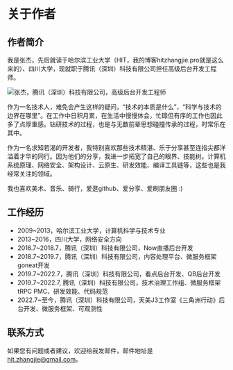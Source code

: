 # 关于作者

## 作者简介

我是张杰，先后就读于哈尔滨工业大学（HIT，我的博客hitzhangjie.pro就是这么来的）、四川大学，现就职于腾讯（深圳）科技有限公司担任高级后台开发工程师。

![张杰，腾讯（深圳）科技有限公司，高级后台开发工程师](.gitbook/assets/author.png)

作为一名技术人，难免会产生这样的疑问，“技术的本质是什么”，“科学与技术的边界在哪里”。在工作中日积月累，在生活中慢慢体会，忙碌但有序的工作也因此多了点厚重感。钻研技术的过程，也是与无数前辈思想碰撞传承的过程，时常乐在其中。

作为一名求知若渴的开发者，我特别喜欢那些技术精湛、乐于分享甚至连指尖都洋溢着才华的同行。因为他们的分享，我进一步拓宽了自己的眼界、技能树。计算机系统原理、网络安全、架构设计、云原生、研发效能、编译工具链等，这些也是我经常关注的领域。

我也喜欢美术、音乐、骑行，爱逛github、爱分享、爱刷朋友圈 :)

## 工作经历

- 2009~2013，哈尔滨工业大学，计算机科学与技术专业
- 2013~2016，四川大学，网络安全方向
- 2016.7~2018.7，腾讯（深圳）科技有限公司，Now直播后台开发
- 2018.7~2019.7，腾讯（深圳）科技有限公司，内容处理平台、微服务框架goneat开发
- 2019.7~2022.7，腾讯（深圳）科技有限公司，看点后台开发、QB后台开发
- 2019.7~2022.7, 腾讯（深圳）科技有限公司，技术治理工作组、微服务框架tRPC PMC、研发效能、代码规范
- 2022.7~至今，腾讯（深圳）科技有限公司，天美J3工作室《三角洲行动》后台开发、微服务框架、可观测性

## 联系方式

如果您有问题或者建议，欢迎给我发邮件，邮件地址是 [hit.zhangjie@gmail.com](mailto:hit.zhangjie@gmail.com)。
